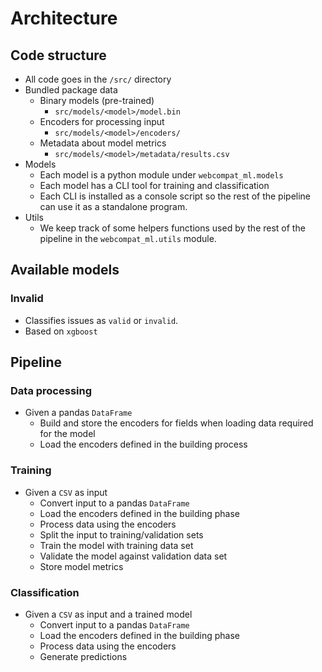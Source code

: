 # Architecture

## Code structure

* All code goes in the `/src/` directory
* Bundled package data
  * Binary models (pre-trained)
    * `src/models/<model>/model.bin`
  * Encoders for processing input
    * `src/models/<model>/encoders/`
  * Metadata about model metrics
    * `src/models/<model>/metadata/results.csv`
* Models
  * Each model is a python module under `webcompat_ml.models`
  * Each model has a CLI tool for training and classification
  * Each CLI is installed as a console script so the rest of the pipeline can use it as a standalone program.
* Utils
  * We keep track of some helpers functions used by the rest of the pipeline in the `webcompat_ml.utils` module.

## Available models

### Invalid

* Classifies issues as `valid` or `invalid`.
* Based on `xgboost`

## Pipeline

### Data processing

* Given a pandas `DataFrame`
  * Build and store the encoders for fields when loading data required for the model
  * Load the encoders defined in the building process

### Training

* Given a `CSV` as input
  * Convert input to a pandas `DataFrame`
  * Load the encoders defined in the building phase
  * Process data using the encoders
  * Split the input to training/validation sets
  * Train the model with training data set
  * Validate the model against validation data set
  * Store model metrics

### Classification

* Given a `CSV` as input and a trained model
  * Convert input to a pandas `DataFrame`
  * Load the encoders defined in the building phase
  * Process data using the encoders
  * Generate predictions